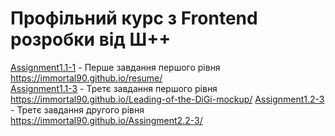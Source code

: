 # Профільний курс з Frontend розробки від Ш++

[Assignment1.1-1](Assignment1.1-1/) - Перше завдання першого рівня https://immortal90.github.io/resume/   
[Assignment1.1-3](Assignment1.1-3/) - Третє завдання першого рівня https://immortal90.github.io/Leading-of-the-DiGi-mockup/
[Assignment1.2-3](Assignment1.2-3/) - Третє завдання другого рівня https://immortal90.github.io/Assingment2.2-3/